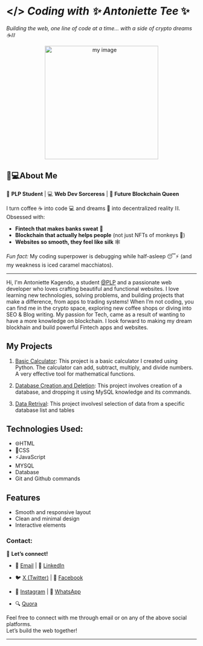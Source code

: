 
# </> *Coding with ✨ Antoniette Tee* ✨
  
*Building the web, one line of code at a time… with a side of crypto dreams ☕⛓️* 


<p align="center">
 <img src="https://imgur.com/RKRrsYv.jpg" width="300" alt="my image">
</p>


## 👩💻About Me
🌱 **PLP Student** | 💻 **Web Dev Sorceress** | 🚀 **Future Blockchain Queen** 

I turn coffee ☕ into code 💻 and dreams 🌙 into decentralized reality ⛓️. Obsessed with:  
- **Fintech that makes banks sweat** 💸  
- **Blockchain that actually helps people** (not just NFTs of monkeys 🐒)  
- **Websites so smooth, they feel like silk** 🕸️  

*Fun fact:* My coding superpower is debugging while half-asleep 😴⚡ (and my weakness is iced caramel macchiatos).  

---

Hi, I'm Antoniette Kagendo, a student [@PLP](https://academy.powerlearnprojectafrica.org/profile) and a passionate web developer who loves crafting beautiful and functional websites. I love learning new technologies, solving problems, and building projects that make a difference, from apps to trading systems! When I’m not coding, you can find me in the crypto space, exploring new coffee shops or diving into SEO & Blog writing. My passion for Tech, came as a result of wanting to have a more knowledge on blockchain. I look forward to making my dream blockhain and build powerful Fintech apps and websites.

## My Projects
1. [Basic Calculator](https://github.com/Gratitude311/basic-calculator.git): This project is a basic calculator I created using Python. The calculator can add, subtract, multiply, and divide numbers. A very effective tool for mathematical functions.

2. [Database Creation,and Deletion](https://github.com/PLP-Database-Design/wk-1-Gratitude311.git): This project involves creation of a database, and dropping it using MySQL knowledge and its commands.

3. [Data Retrival](https://github.com/PLP-Database-Design/wk-2a-Fxroyalempres.git):  This project involvesI selection of data from a specific database list and tables

## Technologies Used:
- 🌐HTML
- 🎨CSS
- ⚡JavaScript
-  MYSQL
-  Database
-  Git and Github commands

## Features
- Smooth and responsive layout
- Clean and minimal design
- Interactive elements

### Contact:
🔗 **Let’s connect!**  
- 📧 [Email](mailto:antoniettekagendo@gmail.com)                | 👔 [LinkedIn](https://www.linkedin.com/in/antoniette-kagendo)

- 🐦 [X (Twitter)](https://x.com/AntonietteKage2)               | 📘 [Facebook](https://www.facebook.com/share/1LCod87zyU/)
                                                                                                                                          
- 📸 [Instagram](https://www.instagram.com/antoniette_tee)      | 💬 [WhatsApp](https://wa.me/message/RCMUTCNFYPUEI1)

- 🔍 [Quora](https://www.quora.com/profile/Antoniette-Kagendo)


Feel free to connect with me through email or on any of the above social platforms.  
Let’s build the web together!

---
